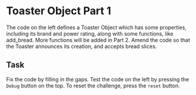 # Toaster Object Part 1

The code on the left defines a Toaster Object which has some properties, including its brand and power rating, along with some functions, like add_bread. More functions will be added in Part 2. Amend the code so that the Toaster announces its creation, and accepts bread slices.

## Task

Fix the code by filling in the gaps. Test the code on the left by pressing the `Debug` button on the top. To reset the challenge, press the `reset` button.

